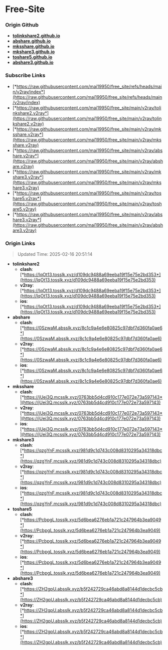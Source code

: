 # Free-Site

### Origin Github

- [**tolinkshare2.github.io**](https://github.com/tolinkshare2/tolinkshare2.github.io)
- [**abshare.github.io**](https://github.com/abshare/abshare.github.io)
- [**mksshare.github.io**](https://github.com/mksshare/mksshare.github.io)
- [**mkshare3.github.io**](https://github.com/mkshare3/mkshare3.github.io)
- [**toshare5.github.io**](https://github.com/toshare5/toshare5.github.io)
- [**abshare3.github.io**](https://github.com/abshare3/abshare3.github.io)

### Subscribe Links

- [*https://raw.githubusercontent.com/mai19950/free_site/refs/heads/main/v2ray/index*](https://raw.githubusercontent.com/mai19950/free_site/refs/heads/main/v2ray/index)
- [*https://raw.githubusercontent.com/mai19950/free_site/main/v2ray/tolinkshare2.v2ray*](https://raw.githubusercontent.com/mai19950/free_site/main/v2ray/tolinkshare2.v2ray)
- [*https://raw.githubusercontent.com/mai19950/free_site/main/v2ray/mksshare.v2ray*](https://raw.githubusercontent.com/mai19950/free_site/main/v2ray/mksshare.v2ray)
- [*https://raw.githubusercontent.com/mai19950/free_site/main/v2ray/abshare.v2ray*](https://raw.githubusercontent.com/mai19950/free_site/main/v2ray/abshare.v2ray)
- [*https://raw.githubusercontent.com/mai19950/free_site/main/v2ray/mkshare3.v2ray*](https://raw.githubusercontent.com/mai19950/free_site/main/v2ray/mkshare3.v2ray)
- [*https://raw.githubusercontent.com/mai19950/free_site/main/v2ray/toshare5.v2ray*](https://raw.githubusercontent.com/mai19950/free_site/main/v2ray/toshare5.v2ray)
- [*https://raw.githubusercontent.com/mai19950/free_site/main/v2ray/abshare3.v2ray*](https://raw.githubusercontent.com/mai19950/free_site/main/v2ray/abshare3.v2ray)

### Origin Links

> Updated Time: 2025-02-16 20:51:14

- **tolinkshare2**
  - **clash**: [*https://lqOt13.tosslk.xyz/d109dc9488a69eeba19f15e75e2bd353*](https://lqOt13.tosslk.xyz/d109dc9488a69eeba19f15e75e2bd353)
  - **v2ray**: [*https://lqOt13.tosslk.xyz/d109dc9488a69eeba19f15e75e2bd353*](https://lqOt13.tosslk.xyz/d109dc9488a69eeba19f15e75e2bd353)
  - **ios**: [*https://lqOt13.tosslk.xyz/d109dc9488a69eeba19f15e75e2bd353*](https://lqOt13.tosslk.xyz/d109dc9488a69eeba19f15e75e2bd353)
- **abshare**
  - **clash**: [*https://0SzwaM.absslk.xyz/8c1c9a4e6e80825c97dbf7d360fa0ae6*](https://0SzwaM.absslk.xyz/8c1c9a4e6e80825c97dbf7d360fa0ae6)
  - **v2ray**: [*https://0SzwaM.absslk.xyz/8c1c9a4e6e80825c97dbf7d360fa0ae6*](https://0SzwaM.absslk.xyz/8c1c9a4e6e80825c97dbf7d360fa0ae6)
  - **ios**: [*https://0SzwaM.absslk.xyz/8c1c9a4e6e80825c97dbf7d360fa0ae6*](https://0SzwaM.absslk.xyz/8c1c9a4e6e80825c97dbf7d360fa0ae6)
- **mksshare**
  - **clash**: [*https://jUei3Q.mcsslk.xyz/0763bb5d4cd910c177e072e73a597143*](https://jUei3Q.mcsslk.xyz/0763bb5d4cd910c177e072e73a597143)
  - **v2ray**: [*https://jUei3Q.mcsslk.xyz/0763bb5d4cd910c177e072e73a597143*](https://jUei3Q.mcsslk.xyz/0763bb5d4cd910c177e072e73a597143)
  - **ios**: [*https://jUei3Q.mcsslk.xyz/0763bb5d4cd910c177e072e73a597143*](https://jUei3Q.mcsslk.xyz/0763bb5d4cd910c177e072e73a597143)
- **mkshare3**
  - **clash**: [*https://qzgYnF.mcsslk.xyz/981d9c1d743c008d8310295a34318dbc*](https://qzgYnF.mcsslk.xyz/981d9c1d743c008d8310295a34318dbc)
  - **v2ray**: [*https://qzgYnF.mcsslk.xyz/981d9c1d743c008d8310295a34318dbc*](https://qzgYnF.mcsslk.xyz/981d9c1d743c008d8310295a34318dbc)
  - **ios**: [*https://qzgYnF.mcsslk.xyz/981d9c1d743c008d8310295a34318dbc*](https://qzgYnF.mcsslk.xyz/981d9c1d743c008d8310295a34318dbc)
- **toshare5**
  - **clash**: [*https://PcbpgL.tosslk.xyz/5d6bea6276eb1a721c247964b3ea9049*](https://PcbpgL.tosslk.xyz/5d6bea6276eb1a721c247964b3ea9049)
  - **v2ray**: [*https://PcbpgL.tosslk.xyz/5d6bea6276eb1a721c247964b3ea9049*](https://PcbpgL.tosslk.xyz/5d6bea6276eb1a721c247964b3ea9049)
  - **ios**: [*https://PcbpgL.tosslk.xyz/5d6bea6276eb1a721c247964b3ea9049*](https://PcbpgL.tosslk.xyz/5d6bea6276eb1a721c247964b3ea9049)
- **abshare3**
  - **clash**: [*https://ZH2gpU.absslk.xyz/b5f242729ca46abd8a8144d1decbc5cb*](https://ZH2gpU.absslk.xyz/b5f242729ca46abd8a8144d1decbc5cb)
  - **v2ray**: [*https://ZH2gpU.absslk.xyz/b5f242729ca46abd8a8144d1decbc5cb*](https://ZH2gpU.absslk.xyz/b5f242729ca46abd8a8144d1decbc5cb)
  - **ios**: [*https://ZH2gpU.absslk.xyz/b5f242729ca46abd8a8144d1decbc5cb*](https://ZH2gpU.absslk.xyz/b5f242729ca46abd8a8144d1decbc5cb)
